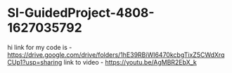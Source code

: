 # SI-GuidedProject-4808-1627035792


hi link for my code is - https://drive.google.com/drive/folders/1hE39RBiWI6470kcbgTixZ5CWdXrqCUp1?usp=sharing
link to video -  https://youtu.be/AgMBR2EbX_k
